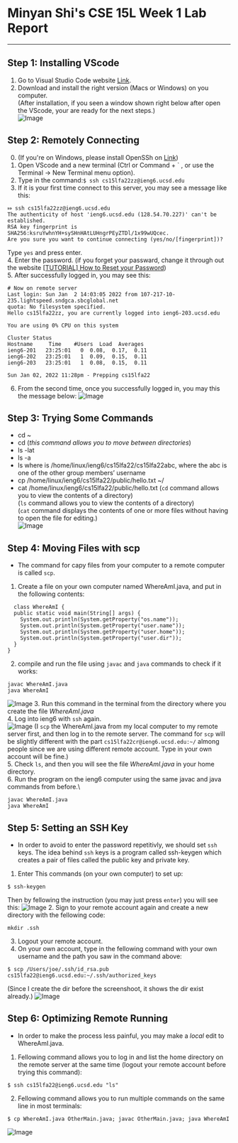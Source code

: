 # Minyan Shi's CSE 15L Week 1 Lab Report
---
## Step 1: Installing VScode
1. Go to Visual Studio Code website [Link](https://code.visualstudio.com/).
2. Download and install the right version (Macs or Windows) on you computer.\
(After installation, if you seen a window shown right below after open the VScode, your are ready for the next steps.)\
![Image](https://github.com/minyanshi1105/cse15l-lab-reports/blob/5a7ae420ae6ac45fd2fd016b3911a54f3d9fde2a/CSE%2015L%20Week-1%20Lab-1%20Step%201.png)
## Step 2: Remotely Connecting
0. (If you're on Windows, please install OpenSSh on [Link](https://learn.microsoft.com/en-us/windows-server/administration/openssh/openssh_install_firstuse?tabs=gui))
1. Open VScode and a new terminal  (Ctrl or Command + ` , or use the Terminal → New Terminal menu option).
2. Type in the command:`$ ssh cs15lfa22zz@ieng6.ucsd.edu`
3. If it is your first time connect to this server, you may see a message like this:
```
⤇ ssh cs15lfa22zz@ieng6.ucsd.edu
The authenticity of host 'ieng6.ucsd.edu (128.54.70.227)' can't be established.
RSA key fingerprint is SHA256:ksruYwhnYH+sySHnHAtLUHngrPEyZTDl/1x99wUQcec.
Are you sure you want to continue connecting (yes/no/[fingerprint])?
```
Type `yes` and press enter.\
4. Enter the password. (if you forget your passward, change it through out the website [[TUTORIAL] How to Reset your Password](https://docs.google.com/document/d/1hs7CyQeh-MdUfM9uv99i8tqfneos6Y8bDU0uhn1wqho/edit))\
5. After successfully logged in, you may see this:
```
# Now on remote server
Last login: Sun Jan  2 14:03:05 2022 from 107-217-10-235.lightspeed.sndgca.sbcglobal.net
quota: No filesystem specified.
Hello cs15lfa22zz, you are currently logged into ieng6-203.ucsd.edu

You are using 0% CPU on this system

Cluster Status 
Hostname     Time    #Users  Load  Averages  
ieng6-201   23:25:01   0  0.08,  0.17,  0.11
ieng6-202   23:25:01   1  0.09,  0.15,  0.11
ieng6-203   23:25:01   1  0.08,  0.15,  0.11

Sun Jan 02, 2022 11:28pm - Prepping cs15lfa22
```
6. From the second time, once you successfully logged in, you may this the message below:
![Image](https://github.com/minyanshi1105/cse15l-lab-reports/blob/ae7d4059b5ce1ad4c38105965a16a60063a2eca6/CSE%2015L%20Week-1%20Lab-1%20Step%202.png)

## Step 3: Trying Some Commands
* cd ~ 
* cd (*this command allows you to move between directories*)
* ls -lat
* ls -a
* ls <directory> where <directory> is /home/linux/ieng6/cs15lfa22/cs15lfa22abc, where the abc is one of the other group members’ username
* cp /home/linux/ieng6/cs15lfa22/public/hello.txt ~/
* cat /home/linux/ieng6/cs15lfa22/public/hello.txt
  (`cd` command allows you to view the contents of a directory)\
  (`ls` command allows you to view the contents of a directory)\
  (`cat` command displays the contents of one or more files without having to open the file for editing.)\
![Image](https://github.com/minyanshi1105/cse15l-lab-reports/blob/ecc41f2aa3c49f1ce2dab1e5cde3b993791999e0/CSE%2015L%20Week-1%20Lab-1%20Step%203.png)
  
## Step 4: Moving Files with scp
* The command for capy files from your computer to a remote computer is called `scp`.
1. Create a file on your own computer named WhereAmI.java, and put in the following contents:
```
  class WhereAmI {
  public static void main(String[] args) {
    System.out.println(System.getProperty("os.name"));
    System.out.println(System.getProperty("user.name"));
    System.out.println(System.getProperty("user.home"));
    System.out.println(System.getProperty("user.dir"));
  }
}
```
2. compile and run the file using `javac` and `java` commands to check if it works:
```
javac WhereAmI.java
java WhereAmI
```
![Image](https://github.com/minyanshi1105/cse15l-lab-reports/blob/e152a8e3eb9a23b1e88b2ac07e50a3a4f375f477/CSE%2015L%20Week-1%20Lab-1%20Step%204.1.png)
3. Run this command in the terminal from the directory where you create the file *WhereAmI.java*\
4. Log into ieng6 with `ssh` again.\
![Image](https://github.com/minyanshi1105/cse15l-lab-reports/blob/6b1ac373e9d1c2667e32ba66247cc538a94c2662/CSE%2015L%20Week-1%20Lab-1%20Step%204.2.png)
(I `scp` the WhereAmI.java from my local computer to my remote server first, and then log in to the remote server. The command for `scp` will be slightly different with the part `cs15lfa22cr@ieng6.ucsd.edu:~/` almong people since we are using different remote account. Type in your own account will be fine.)\
5. Check `ls`, and then you will see the file *WhereAmI.java* in your home directory.\
6. Run the program on the ieng6 computer using the same javac and java commands from before.\
```
javac WhereAmI.java
java WhereAmI
```
  
## Step 5: Setting an SSH Key
* In order to avoid to enter the password repetitivly, we should set `ssh` keys. The idea behind `ssh` keys is  a program called ssh-keygen which creates a pair of files called the public key and private key.
  
1. Enter This commands (on your own computer) to set up:
```
$ ssh-keygen
```
Then by fellowing the instruction (you may just press `enter`) you will see this:
![Image](https://github.com/minyanshi1105/cse15l-lab-reports/blob/b8486904c82b6d3b80c3bb35711ca158026eb021/CSE%2015L%20Week-1%20Lab-1%20Step%205.png)
2. Sign to your remote account again and create a new directory with the fellowing code:
```
mkdir .ssh
```
3. Logout your remote account. 
4. On your own account, type in the fellowing command with your own username and the path you saw in the command above:
```
$ scp /Users/joe/.ssh/id_rsa.pub cs15lfa22@ieng6.ucsd.edu:~/.ssh/authorized_keys
```
(Since I create the dir before the screenshoot, it shows the dir exist already.)
![Image](https://github.com/minyanshi1105/cse15l-lab-reports/blob/c67584524d09e761ce214ec8616a853f8a6e8f92/CSE%2015L%20Week-1%20Lab-1%20Step%205.2.png)

## Step 6: Optimizing Remote Running
* In order to make the process less painful, you may make a *local* edit to WhereAmI.java.
1.  Fellowing command allows you to log in and list the home directory on the remote server at the same time (logout your remote account before trying this command):
```
$ ssh cs15lfa22@ieng6.ucsd.edu "ls"
```
2. Fellowing command allows you to run multiple commands on the same line in most terminals:
```
$ cp WhereAmI.java OtherMain.java; javac OtherMain.java; java WhereAmI
```
![Image](https://github.com/minyanshi1105/cse15l-lab-reports/blob/748a7c37e31f1ff31ffb3fcd8c0beccdde06d927/CSE%2015L%20Week-1%20Lab-1%20Step%206.png)
